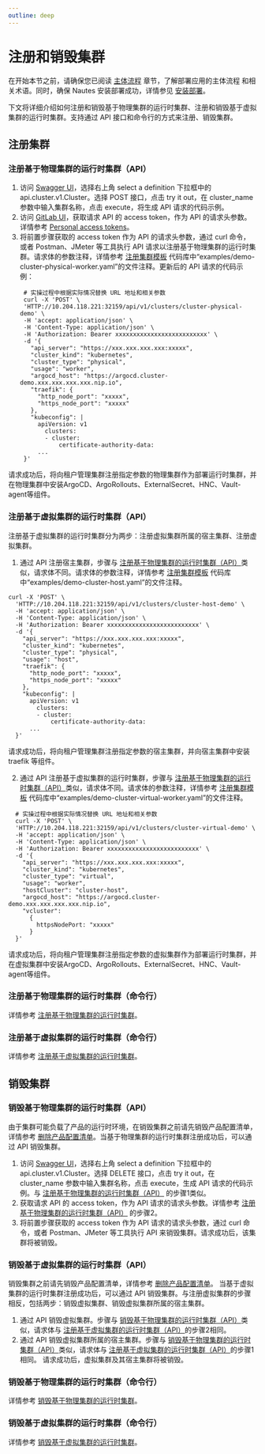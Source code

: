 ```yaml
---
outline: deep
---
```

# 注册和销毁集群

在开始本节之前，请确保您已阅读 [主体流程](user-guide-00.md) 章节，了解部署应用的主体流程 和相关术语。同时，确保 Nautes 安装部署成功，详情参见 [安装部署](quickstart-03)。

下文将详细介绍如何注册和销毁基于物理集群的运行时集群、注册和销毁基于虚拟集群的运行时集群。支持通过 API 接口和命令行的方式来注册、销毁集群。

## 注册集群

### 注册基于物理集群的运行时集群（API）
1. 访问 [Swagger UI](quickstart-03.md#查看部署结果)，选择右上角 select a definition 下拉框中的 api.cluster.v1.Cluster。选择 POST 接口，点击 try it out，在 cluster_name 参数中输入集群名称，点击 execute，将生成 API 请求的代码示例。 
2. 访问 [GitLab UI](quickstart-03.md#查看部署结果)，获取请求 API 的 access token，作为 API 的请求头参数。详情参考 [Personal access tokens](https://docs.gitlab.com/ee/user/profile/personal_access_tokens.html)。  
3. 将前置步骤获取的 access token 作为 API 的请求头参数，通过 curl 命令，或者 Postman、JMeter 等工具执行 API 请求以注册基于物理集群的运行时集群。请求体的参数注释，详情参考 [注册集群模板](https://gitlab.bluzin.io/nautes-labs/cli.git) 代码库中“examples/demo-cluster-physical-worker.yaml”的文件注释。更新后的 API 请求的代码示例：
   ```Shell
    # 实操过程中根据实际情况替换 URL 地址和相关参数
    curl -X 'POST' \
    'HTTP://10.204.118.221:32159/api/v1/clusters/cluster-physical-demo' \
    -H 'accept: application/json' \
    -H 'Content-Type: application/json' \
    -H 'Authorization: Bearer xxxxxxxxxxxxxxxxxxxxxxxxxx' \
    -d '{
      "api_server": "https://xxx.xxx.xxx.xxx:xxxxx",
      "cluster_kind": "kubernetes",
      "cluster_type": "physical",
      "usage": "worker",
      "argocd_host": "https://argocd.cluster-demo.xxx.xxx.xxx.xxx.nip.io",
      "traefik": {
        "http_node_port": "xxxxx",
        "https_node_port": "xxxxx"
      },
      "kubeconfig": |
        apiVersion: v1
          clusters:
          - cluster:
              certificate-authority-data:
        ...
    }'   
   ```
  请求成功后，将向租户管理集群注册指定参数的物理集群作为部署运行时集群，并在物理集群中安装ArgoCD、ArgoRollouts、ExternalSecret、HNC、Vault-agent等组件。

### 注册基于虚拟集群的运行时集群（API）
注册基于虚拟集群的运行时集群分为两步：注册虚拟集群所属的宿主集群、注册虚拟集群。
1. 通过 API 注册宿主集群，步骤与 [注册基于物理集群的运行时集群（API）](#注册基于物理集群的运行时集群api)类似，请求体不同。请求体的参数注释，详情参考 [注册集群模板](https://gitlab.bluzin.io/nautes-labs/cli.git) 代码库中“examples/demo-cluster-host.yaml”的文件注释。
  ```Shell
  curl -X 'POST' \
    'HTTP://10.204.118.221:32159/api/v1/clusters/cluster-host-demo' \
    -H 'accept: application/json' \
    -H 'Content-Type: application/json' \
    -H 'Authorization: Bearer xxxxxxxxxxxxxxxxxxxxxxxxxx' \
    -d '{
      "api_server": "https://xxx.xxx.xxx.xxx:xxxxx",
      "cluster_kind": "kubernetes",
      "cluster_type": "physical",
      "usage": "host",
      "traefik": {
        "http_node_port": "xxxxx",
        "https_node_port": "xxxxx"
      },
      "kubeconfig": |
        apiVersion: v1
          clusters:
          - cluster:
              certificate-authority-data:
        ...
    }'   
  ```
  请求成功后，将向租户管理集群注册指定参数的宿主集群，并向宿主集群中安装 traefik 等组件。

2. 通过 API 注册基于虚拟集群的运行时集群，步骤与 [注册基于物理集群的运行时集群（API）](#注册基于物理集群的运行时集群api)类似，请求体不同。请求体的参数注释，详情参考 [注册集群模板](https://gitlab.bluzin.io/nautes-labs/cli.git) 代码库中“examples/demo-cluster-virtual-worker.yaml”的文件注释。
  ```Shell
    # 实操过程中根据实际情况替换 URL 地址和相关参数
    curl -X 'POST' \
    'HTTP://10.204.118.221:32159/api/v1/clusters/cluster-virtual-demo' \
    -H 'accept: application/json' \
    -H 'Content-Type: application/json' \
    -H 'Authorization: Bearer xxxxxxxxxxxxxxxxxxxxxxxxxx' \
    -d '{
      "api_server": "https://xxx.xxx.xxx.xxx:xxxxx",
      "cluster_kind": "kubernetes",
      "cluster_type": "virtual",
      "usage": "worker",
      "hostCluster": "cluster-host",
      "argocd_host": "https://argocd.cluster-demo.xxx.xxx.xxx.xxx.nip.io",
      "vcluster": 
        {
          httpsNodePort: "xxxxx"
        }
    }'   
  ```
  请求成功后，将向租户管理集群注册指定参数的虚拟集群作为部署运行时集群，并在虚拟集群中安装ArgoCD、ArgoRollouts、ExternalSecret、HNC、Vault-agent等组件。

### 注册基于物理集群的运行时集群（命令行）
详情参考 [注册基于物理集群的运行时集群](quickstart-01.md#注册部署应用的物理集群)。

### 注册基于虚拟集群的运行时集群（命令行）
详情参考 [注册基于虚拟集群的运行时集群](quickstart-01.md#注册部署应用的虚拟集群)。

## 销毁集群

### 销毁基于物理集群的运行时集群（API）
由于集群可能负载了产品的运行时环境，在销毁集群之前请先销毁产品配置清单，详情参考 [删除产品配置清单](quickstart-02.md#销毁部署应用的运行环境)。当基于物理集群的运行时集群注册成功后，可以通过 API 销毁集群。  
1. 访问 [Swagger UI](quickstart-03.md#查看部署结果)，选择右上角 select a definition 下拉框中的 api.cluster.v1.Cluster。选择 DELETE 接口，点击 try it out，在 cluster_name 参数中输入集群名称，点击 execute，生成 API 请求的代码示例。与 [注册基于物理集群的运行时集群（API）](#注册基于物理集群的运行时集群api) 的步骤1类似。
2. 获取请求 API 的 access token，作为 API 请求的请求头参数。详情参考 [注册基于物理集群的运行时集群（API）](#注册基于物理集群的运行时集群api) 的步骤2。
3. 将前置步骤获取的 access token 作为 API 请求的请求头参数，通过 curl 命令，或者 Postman、JMeter 等工具执行 API 来销毁集群。请求成功后，该集群将被销毁。

### 销毁基于虚拟集群的运行时集群（API）
销毁集群之前请先销毁产品配置清单，详情参考 [删除产品配置清单](quickstart-02.md#销毁部署应用的运行环境)。
当基于虚拟集群的运行时集群注册成功后，可以通过 API 销毁集群。与注册虚拟集群的步骤相反，包括两步：销毁虚拟集群、销毁虚拟集群所属的宿主集群。
1. 通过 API 销毁虚拟集群。步骤与 [销毁基于物理集群的运行时集群（API）](#销毁基于物理集群的运行时集群api)类似，请求体与 [注册基于虚拟集群的运行时集群（API）](#注册基于虚拟集群的运行时集群api)的步骤2相同。
2. 通过 API 销毁虚拟集群所属的宿主集群。步骤与 [销毁基于物理集群的运行时集群（API）](#销毁基于物理集群的运行时集群api)类似，请求体与 [注册基于虚拟集群的运行时集群（API）](#注册基于虚拟集群的运行时集群api)的步骤1相同。
请求成功后，虚拟集群及其宿主集群将被销毁。

### 销毁基于物理集群的运行时集群（命令行）
详情参考 [销毁基于物理集群的运行时集群](quickstart-02.md#销毁部署应用的物理集群)。

### 销毁基于虚拟集群的运行时集群（命令行）
详情参考 [销毁基于虚拟集群的运行时集群](quickstart-02.md#销毁部署应用的虚拟集群)。

